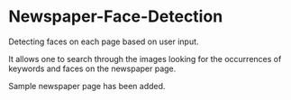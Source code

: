 # Newspaper-Face-Detection
Detecting faces on each page based on user input. 

It allows one to search through the images looking for the occurrences of keywords and faces on the newspaper page.

Sample newspaper page has been added.
